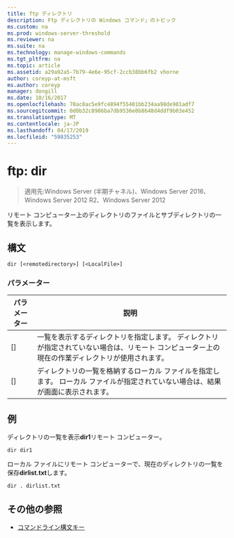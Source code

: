 ```yaml
---
title: ftp ディレクトリ
description: Ftp ディレクトリの Windows コマンド」のトピック
ms.custom: na
ms.prod: windows-server-threshold
ms.reviewer: na
ms.suite: na
ms.technology: manage-windows-commands
ms.tgt_pltfrm: na
ms.topic: article
ms.assetid: a29a92a5-7b79-4e6e-95cf-2ccb38bb6fb2 vhorne
author: coreyp-at-msft
ms.author: coreyp
manager: dongill
ms.date: 10/16/2017
ms.openlocfilehash: 78ac8ac5e9fc4894f55401bb234aa98de981adf7
ms.sourcegitcommit: 0d0b32c8986ba7db9536e0b8648d4ddf9b03e452
ms.translationtype: MT
ms.contentlocale: ja-JP
ms.lasthandoff: 04/17/2019
ms.locfileid: "59835253"
---
```

# <a name="ftp-dir"></a>ftp: dir

>適用先:Windows Server (半期チャネル)、Windows Server 2016、Windows Server 2012 R2、Windows Server 2012

リモート コンピューター上のディレクトリのファイルとサブディレクトリの一覧を表示します。   
## <a name="syntax"></a>構文  
```  
dir [<remotedirectory>] [<LocalFile>]  
```  
### <a name="parameters"></a>パラメーター  
|パラメーター|説明|  
|-------|--------|  
|[<remotedirectory>]|一覧を表示するディレクトリを指定します。 ディレクトリが指定されていない場合は、リモート コンピューター上の現在の作業ディレクトリが使用されます。|  
|[<LocalFile>]|ディレクトリの一覧を格納するローカル ファイルを指定します。 ローカル ファイルが指定されていない場合は、結果が画面に表示されます。|  
## <a name="BKMK_Examples"></a>例  
ディレクトリの一覧を表示**dir1**リモート コンピューター。  
```  
dir dir1  
```  
ローカル ファイルにリモート コンピューターで、現在のディレクトリの一覧を保存**dirlist.txt**します。  
```  
dir . dirlist.txt  
```  
## <a name="additional-references"></a>その他の参照  
-   [コマンドライン構文キー](command-line-syntax-key.md)  

